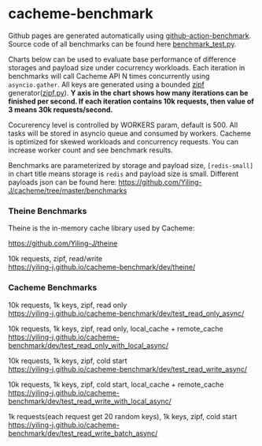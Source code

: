 # cacheme-benchmark
Github pages are generated automatically using [github-action-benchmark](https://github.com/benchmark-action/github-action-benchmark). Source code of all benchmarks can be found here [benchmark_test.py](https://github.com/Yiling-J/cacheme/blob/master/benchmarks/benchmark_test.py).

Charts below can be used to evaluate base performance of difference storages and payload size under cocurrency workloads. Each iteration in benchmarks will call Cacheme API N times concurrently using `asyncio.gather`. All keys are generated using a bounded [zipf](https://en.wikipedia.org/wiki/Zipf%27s_law) generator([zipf.py](https://github.com/Yiling-J/cacheme/blob/master/benchmarks/zipf.py)). **Y axis in the chart shows how many iterations can be finished per second. If each iteration contains 10k requests, then value of 3 means 30k requests/second.**

Cocurerency level is controlled by WORKERS param, default is 500. All tasks will be stored in asyncio queue and consumed by workers.
Cacheme is optimized for skewed workloads and concurrency requests. You can increase worker count and see benchmark results.

Benchmarks are parameterized by storage and payload size, `[redis-small]` in chart title means storage is `redis` and payload size is small. Different payloads json can be found here: https://github.com/Yiling-J/cacheme/tree/master/benchmarks

### Theine Benchmarks
Theine is the in-memory cache library used by Cacheme:

https://github.com/Yiling-J/theine

10k requests, zipf, read/write\
https://yiling-j.github.io/cacheme-benchmark/dev/theine/

### Cacheme Benchmarks
 
10k requests, 1k keys, zipf, read only\
https://yiling-j.github.io/cacheme-benchmark/dev/test_read_only_async/

10k requests, 1k keys, zipf, read only, local_cache + remote_cache\
https://yiling-j.github.io/cacheme-benchmark/dev/test_read_only_with_local_async/

10k requests, 1k keys, zipf, cold start\
https://yiling-j.github.io/cacheme-benchmark/dev/test_read_write_async/

10k requests, 1k keys, zipf, cold start, local_cache + remote_cache\
https://yiling-j.github.io/cacheme-benchmark/dev/test_read_write_with_local_async/

1k requests(each request get 20 random keys), 1k keys, zipf, cold start\
https://yiling-j.github.io/cacheme-benchmark/dev/test_read_write_batch_async/
